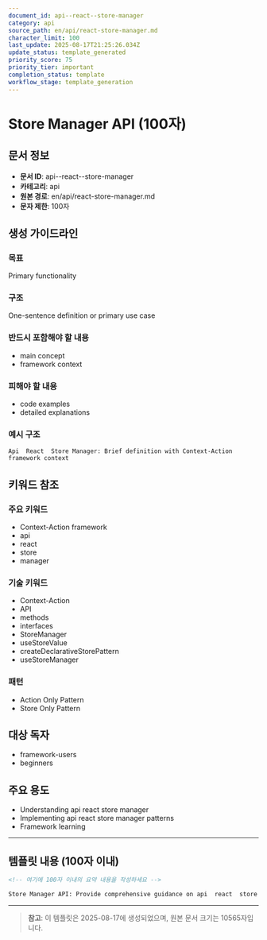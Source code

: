 ```yaml
---
document_id: api--react--store-manager
category: api
source_path: en/api/react-store-manager.md
character_limit: 100
last_update: 2025-08-17T21:25:26.034Z
update_status: template_generated
priority_score: 75
priority_tier: important
completion_status: template
workflow_stage: template_generation
---
```


# Store Manager API (100자)

## 문서 정보
- **문서 ID**: api--react--store-manager
- **카테고리**: api
- **원본 경로**: en/api/react-store-manager.md
- **문자 제한**: 100자

## 생성 가이드라인

### 목표
Primary functionality

### 구조
One-sentence definition or primary use case

### 반드시 포함해야 할 내용
- main concept
- framework context

### 피해야 할 내용  
- code examples
- detailed explanations

### 예시 구조
```
Api  React  Store Manager: Brief definition with Context-Action framework context
```

## 키워드 참조

### 주요 키워드
- Context-Action framework
- api
- react
- store
- manager

### 기술 키워드
- Context-Action
- API
- methods
- interfaces
- StoreManager
- useStoreValue
- createDeclarativeStorePattern
- useStoreManager

### 패턴
- Action Only Pattern
- Store Only Pattern

## 대상 독자
- framework-users
- beginners

## 주요 용도
- Understanding api  react  store manager
- Implementing api  react  store manager patterns
- Framework learning

---

## 템플릿 내용 (100자 이내)

```markdown
<!-- 여기에 100자 이내의 요약 내용을 작성하세요 -->

Store Manager API: Provide comprehensive guidance on api  react  store manager의 핵심 개념과 Context-Action 프레임워크에서의 역할을 간단히 설명.
```

---

> **참고**: 이 템플릿은 2025-08-17에 생성되었으며, 
> 원본 문서 크기는 10565자입니다.
